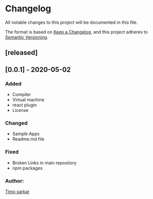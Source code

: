 # Changelog

All notable changes to this project will be documented in this file.

The format is based on [Keep a Changelog](https://keepachangelog.com/en/1.0.0/),
and this project adheres to [Semantic Versioning](https://semver.org/spec/v2.0.0.html).

## [released]

## [0.0.1] - 2020-05-02

### Added

- Compiler
- Virtual machine
- react plugin
- License

### Changed

- Sample Apps
- Readme.md file

### Fixed
- Broken Links in main repository
- npm packages

### Author:

[Timo sarkar](http:/timo-cmd.github.io)

